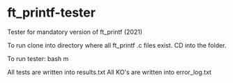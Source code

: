 # ft_printf-tester
Tester for mandatory version of ft_printf (2021)

To run clone into directory where all ft_printf .c files exist.
CD into the folder.

To run tester:
bash m

All tests are written into results.txt
All KO's are written into error_log.txt

